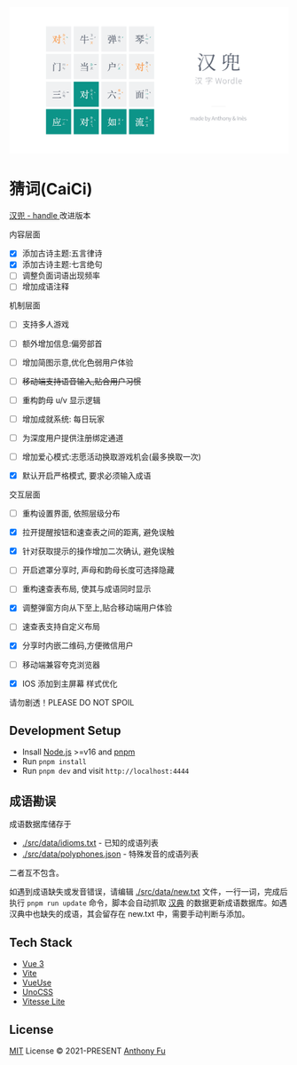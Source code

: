 ![](./public/og.png)

# 猜词(CaiCi)

[ 汉兜 - handle ](https://handle.antfu.me)改进版本


内容层面
- [x] 添加古诗主题:五言律诗
- [x] 添加古诗主题:七言绝句
- [ ] 调整负面词语出现频率
- [ ] 增加成语注释
  
机制层面
- [ ] 支持多人游戏
- [ ] 额外增加信息:偏旁部首
- [ ] 增加简图示意,优化色弱用户体验
- [ ] ~~移动端支持语音输入,贴合用户习惯~~
- [ ] 重构韵母 u/v 显示逻辑
- [ ] 增加成就系统: 每日玩家
- [ ] 为深度用户提供注册绑定通道
- [ ] 增加爱心模式:志愿活动换取游戏机会(最多换取一次)
- [x] 默认开启严格模式, 要求必须输入成语



交互层面
- [ ] 重构设置界面, 依照层级分布
- [x] 拉开提醒按钮和速查表之间的距离, 避免误触
- [x] 针对获取提示的操作增加二次确认, 避免误触
- [ ] 开启遮罩分享时, 声母和韵母长度可选择隐藏
- [ ] 重构速查表布局, 使其与成语同时显示
- [x] 调整弹窗方向从下至上,贴合移动端用户体验
- [ ] 速查表支持自定义布局
- [x] 分享时内嵌二维码,方便微信用户
- [ ] 移动端兼容夸克浏览器
- [x] IOS 添加到主屏幕 样式优化



请勿剧透！PLEASE DO NOT SPOIL

## Development Setup

- Insall [Node.js](https://nodejs.org/en/) >=v16 and [pnpm](https://pnpm.io/)
- Run `pnpm install`
- Run `pnpm dev` and visit `http://localhost:4444`

## 成语勘误

成语数据库储存于

- [./src/data/idioms.txt](./src/data/idioms.txt) - 已知的成语列表
- [./src/data/polyphones.json](./src/data/polyphones.json) - 特殊发音的成语列表

二者互不包含。

如遇到成语缺失或发音错误，请编辑 [./src/data/new.txt](./src/data/new.txt) 文件，一行一词，完成后执行 `pnpm run update` 命令，脚本会自动抓取 [汉典](https://www.zdic.net/) 的数据更新成语数据库。如遇汉典中也缺失的成语，其会留存在 new.txt 中，需要手动判断与添加。

## Tech Stack

- [Vue 3](https://v3.vuejs.org/)
- [Vite](https://vitejs.dev/)
- [VueUse](https://vueuse.org/)
- [UnoCSS](https://github.com/antfu/unocss)
- [Vitesse Lite](https://github.com/antfu/vitesse-lite)

## License

[MIT](./LICENSE) License © 2021-PRESENT [Anthony Fu](https://github.com/antfu)
